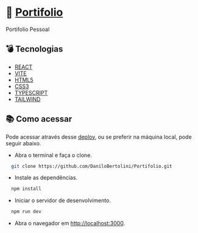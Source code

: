 # :scroll: [Portifolio](https://danilobertolini.github.io/Portifolio/)

Portifolio Pessoal

## :bomb: Tecnologias

- [REACT](https://react.dev/)
- [VITE](https://vitejs.dev/)
- [HTML5](https://developer.mozilla.org/en-US/docs/Web/HTML)
- [CSS3](https://developer.mozilla.org/en-US/docs/Web/CSS)
- [TYPESCRIPT](https://www.typescriptlang.org/)
- [TAILWIND](https://tailwindcss.com/)

## :books: Como acessar
  Pode acessar através desse [deploy](https://danilobertolini.github.io/Portifolio/), ou se preferir na máquina local, pode seguir abaixo.
  - Abra o terminal e faça o clone.
  ```bash
    git clone https://github.com/DaniloBertolini/Portifolio.git
  ```
  - Instale as dependências.
  ```bash
    npm install
  ```
  - Iniciar o servidor de desenvolvimento.
  ```bash
    npm run dev
  ```
  - Abra o navegador em [http://localhost:3000](http://localhost:3000).
